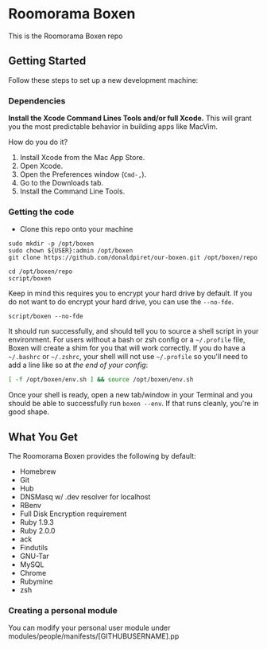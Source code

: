 # Roomorama Boxen

This is the Roomorama Boxen repo

## Getting Started

Follow these steps to set up a new development machine:

### Dependencies

**Install the Xcode Command Lines Tools and/or full Xcode.**
This will grant you the most predictable behavior in building apps like
MacVim.

How do you do it?

1. Install Xcode from the Mac App Store.
1. Open Xcode.
1. Open the Preferences window (`Cmd-,`).
1. Go to the Downloads tab.
1. Install the Command Line Tools.

### Getting the code

* Clone this repo onto your machine

```
sudo mkdir -p /opt/boxen
sudo chown ${USER}:admin /opt/boxen
git clone https://github.com/donaldpiret/our-boxen.git /opt/boxen/repo

cd /opt/boxen/repo
script/boxen
```

Keep in mind this requires you to encrypt your hard drive by default.
If you do not want to do encrypt your hard drive, you can use the `--no-fde`.

```
script/boxen --no-fde
```

It should run successfully, and should tell you to source a shell script
in your environment.
For users without a bash or zsh config or a `~/.profile` file,
Boxen will create a shim for you that will work correctly.
If you do have a `~/.bashrc` or `~/.zshrc`, your shell will not use
`~/.profile` so you'll need to add a line like so at _the end of your config_:

``` sh
[ -f /opt/boxen/env.sh ] && source /opt/boxen/env.sh
```

Once your shell is ready, open a new tab/window in your Terminal
and you should be able to successfully run `boxen --env`.
If that runs cleanly, you're in good shape.

## What You Get

The Roomorama Boxen provides the following by default:

* Homebrew
* Git
* Hub
* DNSMasq w/ .dev resolver for localhost
* RBenv
* Full Disk Encryption requirement
* Ruby 1.9.3
* Ruby 2.0.0
* ack
* Findutils
* GNU-Tar
* MySQL
* Chrome
* Rubymine
* zsh

### Creating a personal module

You can modify your personal user module under modules/people/manifests/[GITHUBUSERNAME].pp



